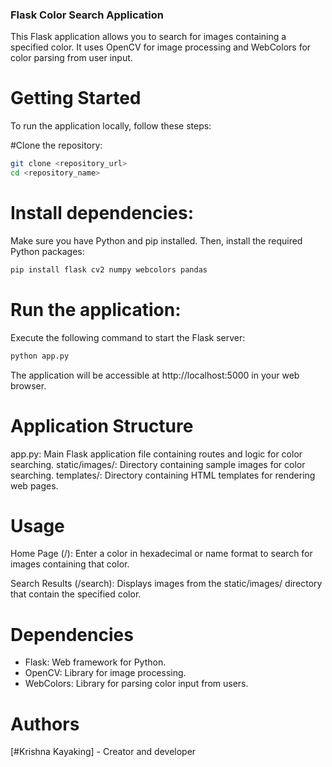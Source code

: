 ### Flask Color Search Application
This Flask application allows you to search for images containing a specified color. It uses OpenCV for image processing and WebColors for color parsing from user input.

# Getting Started
To run the application locally, follow these steps:

#Clone the repository:
  ```sh
  git clone <repository_url>
  cd <repository_name>
  ```

# Install dependencies:
  Make sure you have Python and pip installed. Then, install the required Python packages:
  ```sh
  pip install flask cv2 numpy webcolors pandas
  ```
  
# Run the application:
  Execute the following command to start the Flask server:
  ```sh
  python app.py
  ```
  
  The application will be accessible at http://localhost:5000 in your web browser.

# Application Structure
  app.py: Main Flask application file containing routes and logic for color searching.
  static/images/: Directory containing sample images for color searching.
  templates/: Directory containing HTML templates for rendering web pages.
  
  # Usage
  Home Page (/): Enter a color in hexadecimal or name format to search for images containing that color.

  Search Results (/search): Displays images from the static/images/ directory that contain the specified color.

# Dependencies
- Flask: Web framework for Python.
- OpenCV: Library for image processing.
- WebColors: Library for parsing color input from users.


# Authors
[#Krishna Kayaking] - Creator and developer
